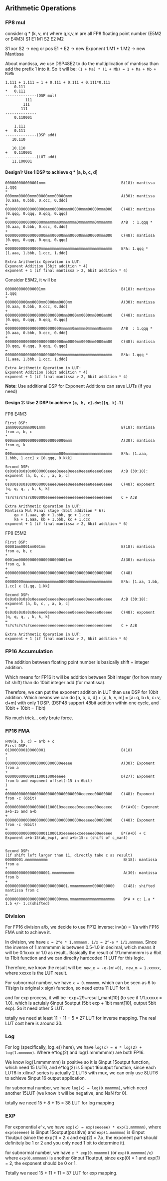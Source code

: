 ## Arithmetic Operations

### FP8 mul

consider q * (k, v, m) where q,k,v,m are all FP8 floating point number (E5M2 or E4M3)
S1 E1 M1
S2 E2 M2

S1 xor S2 -> neg or pos
E1 + E2 -> new Exponent
1.M1 * 1.M2 -> new Mantissa

About mantissa, we use DSP48E2 to do the multiplication of mantissa than add the prefix 1 into it.
So it will be: `(1 + Ma) * (1 + Mb) = 1 + Ma + Mb + MaMb`

```
1.111 + 1.111 = 1 + 0.111 + 0.111 + 0.111*0.111
    0.111
*   0.111
--------------(DSP mul)
         111
        111
       111
--------------
    0.110001

    1.111
+   0.111
--------------(DSP add)
   10.110

   10.110
+   0.110001
--------------(LUT add)
   11.100001
```

#### Design1: Use 1 DSP to achieve q * [a, b, c, d]

```
000000000000001mmm                                  B(18): mantissa 1.qqq
*
000mmm00000mmm00000mmm00000mmm                      A(30): mantissa [0.aaa, 0.bbb, 0.ccc, 0.ddd]
+
000000000000000000mmm00000mmm00000mmm00000mmm000    C(48): mantissa [0.qqq, 0.qqq, 0.qqq, 0.qqq]
=
00000000000000000mmmmmmm0mmmmmmm0mmmmmmm0mmmmmmm    A*B  : 1.qqq * [0.aaa, 0.bbb, 0.ccc, 0.ddd]
+
000000000000000000mmm00000mmm00000mmm00000mmm000    C(48): mantissa [0.qqq, 0.qqq, 0.qqq, 0.qqq]
=
0000000000000000mmmmmmmmmmmmmmmmmmmmmmmmmmmmmmmm    B*A: 1.qqq * [1.aaa, 1.bbb, 1.ccc, 1.ddd]

Extra Arithmetic Operation in LUT:
Exponent Addition (5bit addition * 4)
exponent + 1 (if final mantissa > 2, 6bit addition * 4)
```

Consider E5M2, it will be

```
0000000000000001mm                                  B(18): mantissa 1.qqq
*
0000000000mm0000mm0000mm0000mm                      A(30): mantissa [0.aaa, 0.bbb, 0.ccc, 0.ddd]
+
00000000000000000000000000mm0000mm0000mm0000mm00    C(48): mantissa [0.qqq, 0.qqq, 0.qqq, 0.qqq]
=
0000000000000000000000000mmmmm0mmmmm0mmmmm0mmmmm    A*B  : 1.qqq * [0.aaa, 0.bbb, 0.ccc, 0.ddd]
+
00000000000000000000000000mm0000mm0000mm0000mm00    C(48): mantissa [0.qqq, 0.qqq, 0.qqq, 0.qqq]
=
000000000000000000000000mmmmmmmmmmmmmmmmmmmmmmmm    B*A: 1.qqq * [1.aaa, 1.bbb, 1.ccc, 1.ddd]

Extra Arithmetic Operation in LUT:
Exponent Addition (6bit addition * 4)
exponent + 1 (if final mantissa > 2, 6bit addition * 4)
```

**Note**: Use additional DSP for Exponent Additions can save LUTs (if you need)

#### Design 2: Use 2 DSP to achieve `[a, b, c].dot([q, k].T)`

FP8 E4M3

```
First DSP:
1mmm0001mmm0001mmm                                  B(18): mantissa from a, b, c
*
000mmm000000000000000000000mmm                      A(30): mantissa from q, k
=
000mmmmmmmmmmmmmmmmmmmmm000mmmmmmmmmmmmmmmmmmmmm    B*A: [1.aaa, 1.bbb, 1.ccc] x [0.qqq, 0.kkk]

Second DSP:
0s0s0s0s0s0s0000000eeee0eeee0eeee0eeee0eeee0eeee    A:B (30:18): exponent [a, b, c, , a, b, c]
+
0s0s0s0s0s0s0000000eeee0eeee0eeee0eeee0eeee0eeee    C(48): exponent [q, q, q, , k, k, k]
=
?s?s?s?s?s?s000000eeeeeeeeeeeeeeeeeeeeeeeeeeeeee    C + A:B

Extra Arithmetic Operation in LUT:
Mantissa Mul Final stage (5bit addition * 6):
    qa + 1.aaa, qb + 1.bbb, qc + 1.ccc
    ka + 1.aaa, kb + 1.bbb, kc + 1.ccc
exponent + 1 (if final mantissa > 2, 6bit addition * 6)
```

FP8 E5M2

```
First DSP:
00001mm0001mm001mm                                  B(18): mantissa from a, b, c
*
0001mm0000000000000000000001mm                      A(30): mantissa from q, k
+
000000000000000000000000000000000000000000000000    C(48)
=
00000000mmmmmmmmmmmmmmmm00000000mmmmmmmmmmmmmmmm    B*A: [1.aa, 1.bb, 1.cc] x [1.qq, 1.kk]

Second DSP:
0s0s0s0s0s0s0eeeee0eeeee0eeeee0eeeee0eeeee0eeeee    A:B (30:18): exponent [a, b, c, , a, b, c]
+
0s0s0s0s0s0s0eeeee0eeeee0eeeee0eeeee0eeeee0eeeee    C(48): exponent [q, q, q, , k, k, k]
=
?s?s?s?s?s?seeeeeeeeeeeeeeeeeeeeeeeeeeeeeeeeeeee    C + A:B

Extra Arithmetic Operation in LUT:
exponent + 1 (if final mantissa > 2, 6bit addition * 6)
```

### FP16 Accumulation

The addition between floating point number is basically shift + integer addition.

Which means for FP16 it will be addition between 5bit integer (for how many bit shift) than do 10bit integer add (for mantissa).

Therefore, we can put the exponent addition in LUT than use DSP for 10bit addition.
Which means we can do [a, b, c, d] + [q, k, v, m] = [a+q, b+k, c+v, d+m] with only 1 DSP.
(DSP48 support 48bit addition within one cycle, and 10bit + 10bit = 11bit)

No much trick... only brute force.

### FP16 FMA

```
FMA(a, b, c) = a*b + c
First DSP:
010000000100000001                                  B(18)
*
(
0000000000000000000000000eeeee                      A(30): Exponent from a
+
0000000000000110001000eeeee                         D(27): Exponent from b and exponent offset(-15 in 6bit)
)
+
0000000000000000000000000000000000eeeeee00000000    C(48): Exponent from -c (6bit) 
=
0000000000000000001100010xeeeeee0xeeeeee00eeeeee    B*(A+D): Exponent a+b-15 and a+b 
+
0000000000000000000000000000000000eeeeee00000000    C(48): Exponent from -c (6bit) 
=
0000000000000000001100010xeeeeeexxeeeeee00eeeeee    B*(A+D) + C Exponent a+b-15(ab_exp), and a+b-15-c (shift of c_mant)


Second DSP:
(if shift left larger than 11, directly take c as result)
00000001.mmmmmmmmmm                                  B(18): mantissa from a
*
00000000000000000001.mmmmmmmmmm                      A(30): mantissa from b
+
0000000000000000000000000001.mmmmmmmmmm0000000000    C(48): shifted mantissa from c 
=
0000000000000000000000000mmm.mmmmmmmmmmmmmmmmmmmm    B*A + c: 1.a * 1.b +/- 1.c(shifted)

```

### Division

For FP16 division a/b, we decide to use FP12 inverse: inv(a) = 1/a with FP16 FMA unit to achieve it.

In division, we have `x = 2^e * 1.mmmmmm, 1/x = 2^-e * 1/1.mmmmmm`. Since the inverse of 1.mmmmmm is between 0.5-1.0 in decimal, which means it will be 0.1xxxx or 1.0 as result.. Basically the result of 1/1.mmmmmm is a 6bit to 11bit function and we can direclty hardcoded 11 LUT for this logic.

Therefore, we know the result will be: `new_e = -e-(m!=0), new_m = 1.xxxxx`, where xxxxx is the LUT result.

For subnormal number, we have `x = 0.mmmmmm`, which can be seen as 6 to 11(sign is original x sign) function, so need extra 11 LUT for it.

and for exp process, it will be -exp+29+result_mant[10] (to see if 1/1.xxxxx = 1.0). which is actulaly 6input 5output (5bit exp + 1bit mant[10], output 5bit exp). So it need other 5 LUT.

totally we need at least 11 + 11 + 5 = 27 LUT for inverse mapping. The real LUT cost here is around 30.

### Log

For log (specifically, log_e() here), we have `log(x) = e * log(2) + log(1.mmmmmm)`. Where e*log(2) and log(1.mmmmmm) are both FP16.

We know log(1.mmmmmm) is positive so it is 6input 15output function, which need 15 LUT6, and e*log(2) is 5input 16output function, since each LUT6 in xilinx7 series is actually 2 LUT5 with mux, we can only use 8LUT6 to achieve 5input 16 output application.

for subnormal number, we have `log(x) = log(0.mmmmmm)`, which need another 15LUT (we know it will be negative, and NaN for 0).

totally we need 15 + 8 + 15 = 38 LUT for log mapping

### EXP

For exponential `e^x`, we have `exp(x) = exp(seeeee) * exp(1.mmmmmm)`, where `exp(seeeee)` is 6input 15output(positive) and `exp(1.mmmmmm)` is 6input 11output (since the exp(1) = 2.x and exp(2) = 7.x, the exponent part should definitely be 1 or 2 and you only need 1 bit to determine it).

for subnormal number, we have `e * exp(0.mmmmmm)` (or `exp(0.mmmmmm)/e`) where `exp(0.mmmmmm)` is another 6input 11output, since exp(0) = 1 and exp(1) = 2, the exponent should be 0 or 1.

Totally we need 15 + 11 + 11 = 37 LUT for exp mapping.